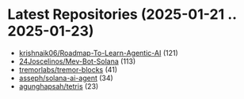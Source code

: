# Latest Repositories (2025-01-21 .. 2025-01-23)

- [krishnaik06/Roadmap-To-Learn-Agentic-AI](https://github.com/krishnaik06/Roadmap-To-Learn-Agentic-AI) (121)
- [24Joscelinos/Mev-Bot-Solana](https://github.com/24Joscelinos/Mev-Bot-Solana) (113)
- [tremorlabs/tremor-blocks](https://github.com/tremorlabs/tremor-blocks) (41)
- [asseph/solana-ai-agent](https://github.com/asseph/solana-ai-agent) (34)
- [agunghapsah/tetris](https://github.com/agunghapsah/tetris) (23)
